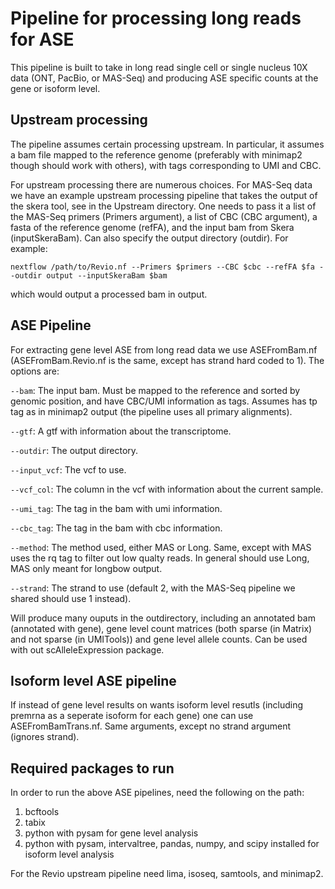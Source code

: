 # Pipeline for processing long reads for ASE

This pipeline is built to take in long read single cell or single nucleus 10X data (ONT, PacBio, or MAS-Seq) and producing ASE specific counts at the gene or isoform level.

## Upstream processing

The pipeline assumes certain processing upstream. In particular, it assumes a bam file mapped to the reference genome (preferably with minimap2 though should work with others), with tags corresponding to UMI and CBC.

For upstream processing there are numerous choices. For MAS-Seq data we have an example upstream processing pipeline that takes the output of the skera tool, see in the Upstream directory. One needs to pass it a list of the MAS-Seq primers (Primers argument), a list of CBC (CBC argument), a fasta of the reference genome (refFA), and the input bam from Skera (inputSkeraBam). Can also specify the output directory (outdir). For example:

```
nextflow /path/to/Revio.nf --Primers $primers --CBC $cbc --refFA $fa --outdir output --inputSkeraBam $bam
```

which would output a processed bam in output.

## ASE Pipeline

For extracting gene level ASE from long read data we use ASEFromBam.nf (ASEFromBam.Revio.nf is the same, except has strand hard coded to 1). The options are:

`--bam`: The input bam. Must be mapped to the reference and sorted by genomic position, and have CBC/UMI information as tags. Assumes has tp tag as in minimap2 output (the pipeline uses all primary alignments).

`--gtf`: A gtf with information about the transcriptome.

`--outdir`: The output directory.

`--input_vcf`: The vcf to use.

`--vcf_col`: The column in the vcf with information about the current sample.

`--umi_tag`: The tag in the bam with umi information.

`--cbc_tag`: The tag in the bam with cbc information.

`--method`: The method used, either MAS or Long. Same, except with MAS uses the rq tag to filter out low qualty reads. In general should use Long, MAS only meant for longbow output. 

`--strand`: The strand to use (default 2, with the MAS-Seq pipeline we shared should use 1 instead).

Will produce many ouputs in the outdirectory, including an annotated bam (annotated with gene), gene level count matrices (both sparse (in Matrix) and not sparse (in UMITools)) and gene level allele counts. Can be used with out scAlleleExpression package.

## Isoform level ASE pipeline

If instead of gene level results on wants isoform level resutls (including premrna as a seperate isoform for each gene) one can use ASEFromBamTrans.nf. Same arguments, except no strand argument (ignores strand).

## Required packages to run

In order to run the above ASE pipelines, need the following on the path:
1) bcftools
2) tabix
3) python with pysam for gene level analysis
4) python with pysam, intervaltree, pandas, numpy, and scipy installed for isoform level analysis

For the Revio upstream pipeline need lima, isoseq, samtools, and minimap2.
